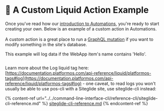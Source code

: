 # 🔹 A Custom Liquid Action Example

Once you've read how our [introduction to Automations](../../emails-and-automations/about-automations.md), you're ready to start creating your own. Below is an example of a custom action in Automations.\
\
A custom action is a great place to run a [GraphQL mutation](../../graphql-query-language/get-started-graphql/tutorials/tutorial-9-using-mutations-to-create-new-records.md) if you want to modify something in the site's database.

This example will log data if the WebApp item's name contains 'Hello'.

<figure><img src="https://d258lu9myqkejp.cloudfront.net/attachment_images/7f83ddff3cc84c4114dba78b9b695501b322737f21768325913fbd5a9b0bf0a41679653557245.png" alt=""><figcaption></figcaption></figure>

Learn more about the Log liquid tag here: [https://documentation.platformos.com/api-reference/liquid/platformos-tags#log](https://documentation.platformos.com/api-reference/liquid/platformos-tags#log) - one caveat, to read logs you won't usually be able to use pos-cli with a Siteglide site, use siteglide-cli instead:

{% content-ref url="../../command-line-interface-cli/reference-cli/siteglide-cli-reference.md" %}
[siteglide-cli-reference.md](../../command-line-interface-cli/reference-cli/siteglide-cli-reference.md)
{% endcontent-ref %}
